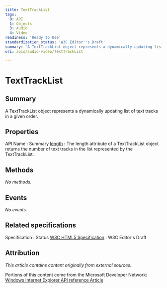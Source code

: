 ```yaml
---
title: TextTrackList
tags:
  0: API
  1: Objects
  3: Audio
  4: Video
readiness: 'Ready to Use'
standardization_status: 'W3C Editor''s Draft'
summary: 'A TextTrackList object represents a dynamically updating list of text tracks in a given order.'
uri: apis/audio-video/TextTrackList

---
```

# TextTrackList

## Summary

A TextTrackList object represents a dynamically updating list of text tracks in a given order.

## Properties

API Name
:   Summary
[length](/apis/audio-video/TextTrackList/length)
:   The length attribute of a TextTrackList object returns the number of text tracks in the list represented by the TextTrackList.

## Methods

*No methods.*

## Events

*No events.*

## Related specifications

Specification
:   Status
[W3C HTML5 Specification](http://dev.w3.org/html5/spec/single-page.html)
:   W3C Editor's Draft

## Attribution

*This article contains content originally from external sources.*

Portions of this content come from the Microsoft Developer Network: [Windows Internet Explorer API reference Article](http://msdn.microsoft.com/en-us/library/ie/hh828809%28v=vs.85%29.aspx)

